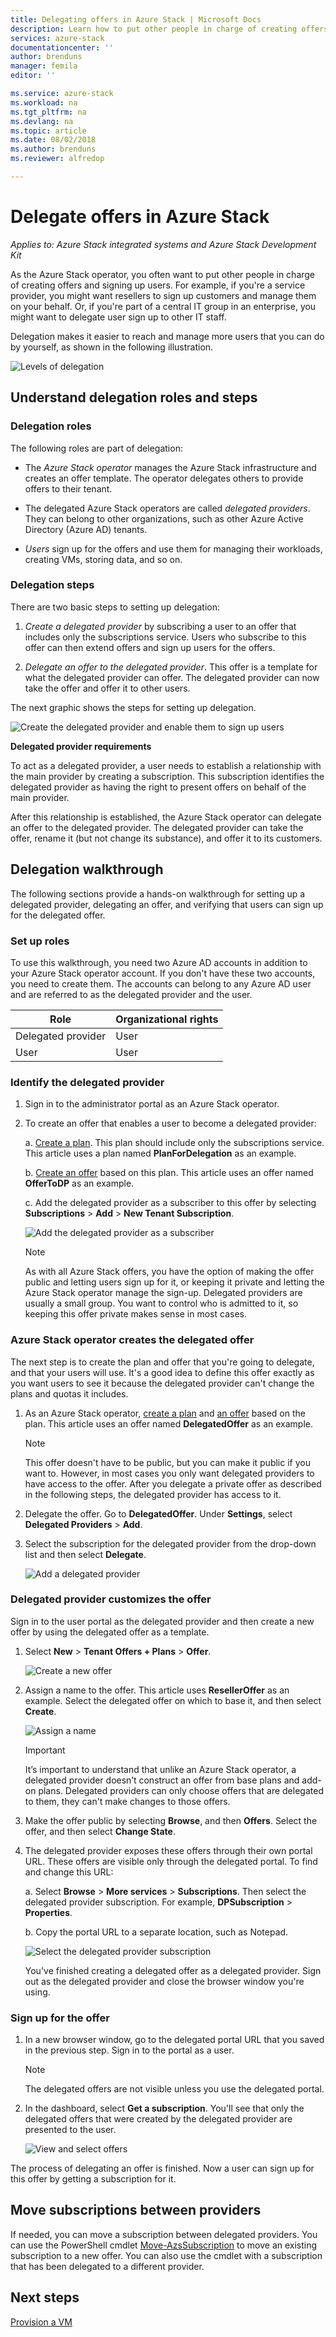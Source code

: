 ```yaml
---
title: Delegating offers in Azure Stack | Microsoft Docs
description: Learn how to put other people in charge of creating offers and signing up users for you.
services: azure-stack
documentationcenter: ''
author: brenduns
manager: femila
editor: ''

ms.service: azure-stack
ms.workload: na
ms.tgt_pltfrm: na
ms.devlang: na
ms.topic: article
ms.date: 08/02/2018
ms.author: brenduns
ms.reviewer: alfredop

---
```

# Delegate offers in Azure Stack

*Applies to: Azure Stack integrated systems and Azure Stack Development Kit*

As the Azure Stack operator, you often want to put other people in charge of creating offers and signing up users. For example, if you're a service provider, you might want resellers to sign up customers and manage them on your behalf. Or, if you're part of a central IT group in an enterprise, you might want to delegate user sign up to other IT staff.

Delegation makes it easier to reach and manage more users that you can do by yourself, as shown in the following illustration. 

![Levels of delegation](media/azure-stack-delegated-provider/image1.png)

## Understand delegation roles and steps

### Delegation roles

The following roles are part of delegation:

* The *Azure Stack operator* manages the Azure Stack
  infrastructure and creates an offer template. The operator delegates others to provide offers to their tenant.

* The delegated Azure Stack operators are called *delegated providers*. They can belong to other organizations, such as other Azure Active Directory (Azure AD) tenants.

* *Users* sign up for the offers and use them for managing their workloads, creating VMs, storing data, and so on.

### Delegation steps

There are two basic steps to setting up delegation:

1. *Create a delegated provider* by subscribing a user to an offer that includes only the subscriptions service. Users who subscribe to this offer can then extend offers and sign up users for the offers.

2. *Delegate an offer to the delegated provider*. This offer is a template for what the delegated provider can offer. The delegated provider can now take the offer and offer it to other users.

The next graphic shows the steps for setting up delegation.

![Create the delegated provider and enable them to sign up users](media/azure-stack-delegated-provider/image2.png)

**Delegated provider requirements**

To act as a delegated provider, a user needs to establish a relationship with the main provider by creating a subscription. This subscription identifies the delegated provider as having the right to present offers on behalf of the main provider.

After this relationship is established, the Azure Stack operator can delegate an offer to the delegated provider. The delegated provider can take the offer, rename it (but not change its substance), and offer it to its customers.

## Delegation walkthrough

The following sections provide a hands-on walkthrough for setting up a delegated provider, delegating an offer, and verifying that users can sign up for the delegated offer.

### Set up roles

To use this walkthrough, you need two Azure AD accounts in addition to your Azure Stack operator account. If you don't have these two accounts, you need to create them. The accounts can belong to any Azure AD user and are referred to as the delegated provider and the user.

| **Role** | **Organizational rights** |
| --- | --- |
| Delegated provider |User |
| User |User |

### Identify the delegated provider

1. Sign in to the administrator portal as an Azure Stack operator.

2. To create an offer that enables a user to become
   a delegated provider:

   a.  [Create a plan](azure-stack-create-plan.md).
       This plan should include only the subscriptions service. This article uses a plan named **PlanForDelegation** as an example.

   b.  [Create an offer](azure-stack-create-offer.md) based on this plan. This article uses an offer named **OfferToDP** as an example.

   c.  Add the delegated provider as a subscriber to this offer by selecting **Subscriptions** > **Add** > **New Tenant Subscription**.

   ![Add the delegated provider as a subscriber](media/azure-stack-delegated-provider/image3.png)

   > [!NOTE]
   > As with all Azure Stack offers, you have the option of making the offer public and letting users sign up for it, or keeping it private and letting the Azure Stack operator manage the sign-up. Delegated providers are usually a small group. You want to control who is admitted to it, so keeping this offer private makes sense in most cases.

### Azure Stack operator creates the delegated offer

The next step is to create the plan and offer that you're going to delegate, and that your users will use. It's a good idea to define this offer exactly as you want users to see it because the delegated provider can't change the plans and quotas it includes.

1. As an Azure Stack operator, [create a plan](azure-stack-create-plan.md) and [an offer](azure-stack-create-offer.md) based on the plan. This article uses an offer named **DelegatedOffer** as an example.

   > [!NOTE]
   > This offer doesn't have to be public, but you can make it public if you want to. However, in most cases you only want delegated providers to have access to the offer. After you delegate a private offer as described in the following steps, the delegated provider has access to it.

2. Delegate the offer. Go to **DelegatedOffer**. Under **Settings**, select **Delegated Providers** > **Add**.

3. Select the subscription for the delegated provider from the drop-down list and then select **Delegate**.

   ![Add a delegated provider](media/azure-stack-delegated-provider/image4.png)

### Delegated provider customizes the offer

Sign in to the user portal as the delegated provider and then create a new offer by using the delegated offer as a template.

1. Select **New** > **Tenant Offers + Plans** > **Offer**.

    ![Create a new offer](media/azure-stack-delegated-provider/image5.png)

2. Assign a name to the offer. This article uses **ResellerOffer** as an example. Select the delegated offer on which to base it, and then select **Create**.

   ![Assign a name](media/azure-stack-delegated-provider/image6.png)

   >[!IMPORTANT]
   >It’s important to understand that unlike an Azure Stack operator, a delegated provider doesn’t construct an offer from base plans and add-on plans. Delegated providers can only choose offers that are delegated to them, they can't make changes to those offers.

3. Make the offer public by selecting **Browse**, and then **Offers**. Select the offer, and then select **Change State**.

4. The delegated provider exposes these offers through their own portal URL. These offers are visible only through the delegated portal. To find and change this URL:

    a.  Select **Browse** > **More services** > **Subscriptions**. Then select the delegated provider subscription. For example, **DPSubscription** > **Properties**.

    b.  Copy the portal URL to a separate location, such as Notepad.

    ![Select the delegated provider subscription](media/azure-stack-delegated-provider/dpportaluri.png)  

   You've finished creating a delegated offer as a delegated provider. Sign out as the delegated provider and close the browser window you're using.

### Sign up for the offer

1. In a new browser window, go to the delegated portal URL that you saved in the previous step. Sign in to the portal as a user.

   >[!NOTE]
   >The delegated offers are not visible unless you use the delegated portal.

2. In the dashboard, select **Get a subscription**. You'll see that only the delegated offers that were created by the delegated provider are presented to the user.

   ![View and select offers](media/azure-stack-delegated-provider/image8.png)

The process of delegating an offer is finished. Now a user can sign up for this offer by getting a subscription for it.

## Move subscriptions between providers

If needed, you can move a subscription between delegated providers. You can use the PowerShell cmdlet [Move-AzsSubscription](https://docs.microsoft.com/powershell/module/azs.subscriptions.admin) to move an existing subscription to a new offer. You can also use the cmdlet with a subscription that has been delegated to a different provider.

## Next steps

[Provision a VM](azure-stack-provision-vm.md)